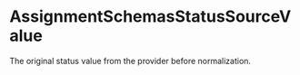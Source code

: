 # AssignmentSchemasStatusSourceValue

The original status value from the provider before normalization.

